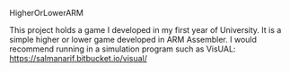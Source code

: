 HigherOrLowerARM

This project holds a game I developed in my first year of University. It is a simple higher or lower game developed in ARM Assembler. I would recommend running in a simulation program such as VisUAL: https://salmanarif.bitbucket.io/visual/